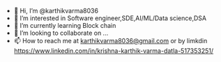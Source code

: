 - 👋 Hi, I’m @karthikvarma8036
- 👀 I’m interested in Software engineer,SDE,AI/ML/Data science,DSA
- 🌱 I’m currently learning Block chain 
- 💞️ I’m looking to collaborate on ...
- 📫 How to reach me at karthikvarma8036@gmail.com  or by limkdin  https://www.linkedin.com/in/krishna-karthik-varma-datla-517353251/

<!---
karthikvarma8036/karthikvarma8036 is a ✨ special ✨ repository because its `README.md` (this file) appears on your GitHub profile.
You can click the Preview link to take a look at your changes.
--->
